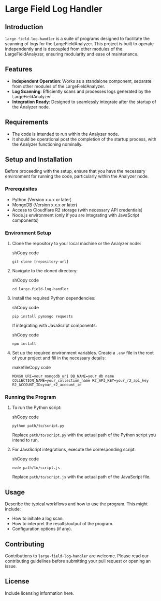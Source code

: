# Large Field Log Handler

Introduction
------------

`large-field-log-handler` is a suite of programs designed to facilitate the scanning of logs for the LargeFieldAnalyzer. This project is built to operate independently and is decoupled from other modules of the LargeFieldAnalyzer, ensuring modularity and ease of maintenance.

Features
--------

*   **Independent Operation**: Works as a standalone component, separate from other modules of the LargeFieldAnalyzer.
*   **Log Scanning**: Efficiently scans and processes logs generated by the LargeFieldAnalyzer.
*   **Integration Ready**: Designed to seamlessly integrate after the startup of the Analyzer node.

Requirements
------------

*   The code is intended to run within the Analyzer node.
*   It should be operational post the completion of the startup process, with the Analyzer functioning nominally.

Setup and Installation
----------------------

Before proceeding with the setup, ensure that you have the necessary environment for running the code, particularly within the Analyzer node.

### Prerequisites

*   Python (Version x.x.x or later)
*   MongoDB (Version x.x.x or later)
*   Access to Cloudflare R2 storage (with necessary API credentials)
*   Node.js environment (only if you are integrating with JavaScript components)

### Environment Setup

1.  Clone the repository to your local machine or the Analyzer node:
    
    shCopy code
    
    `git clone [repository-url]`
    
2.  Navigate to the cloned directory:
    
    shCopy code
    
    `cd large-field-log-handler`
    
3.  Install the required Python dependencies:
    
    shCopy code
    
    `pip install pymongo requests`
    
    If integrating with JavaScript components:
    
    shCopy code
    
    `npm install`
    
4.  Set up the required environment variables. Create a `.env` file in the root of your project and fill in the necessary details:
    
    makefileCopy code
    
    `MONGO_URI=your_mongodb_uri DB_NAME=your_db_name COLLECTION_NAME=your_collection_name R2_API_KEY=your_r2_api_key R2_ACCOUNT_ID=your_r2_account_id`
    

### Running the Program

1.  To run the Python script:
    
    shCopy code
    
    `python path/to/script.py`
    
    Replace `path/to/script.py` with the actual path of the Python script you intend to run.
    
2.  For JavaScript integrations, execute the corresponding script:
    
    shCopy code
    
    `node path/to/script.js`
    
    Replace `path/to/script.js` with the actual path of the JavaScript file.
    

Usage
-----

Describe the typical workflows and how to use the program. This might include:

*   How to initiate a log scan.
*   How to interpret the results/output of the program.
*   Configuration options (if any).

Contributing
------------

Contributions to `large-field-log-handler` are welcome. Please read our contributing guidelines before submitting your pull request or opening an issue.

License
-------

Include licensing information here.
